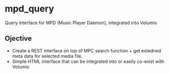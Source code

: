 # mpd_query
Query interface for MPD (Music Player Daemon), integrated into Volumio

Ojective
--------
- Create a REST interface on top of MPC search function + get extedned meta data for selected media file.
- Simple HTML interface that can be integrated into or easily co-exist with Volumio

